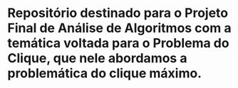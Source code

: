 # Repositório destinado para o Projeto Final de Análise de Algoritmos com a temática voltada para o Problema do Clique, que nele abordamos a problemática do clique máximo.
